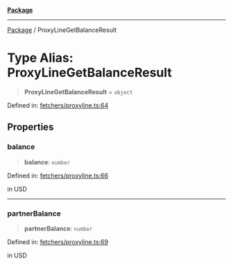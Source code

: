 [**Package**](../README.md)

***

[Package](../globals.md) / ProxyLineGetBalanceResult

# Type Alias: ProxyLineGetBalanceResult

> **ProxyLineGetBalanceResult** = `object`

Defined in: [fetchers/proxyline.ts:64](https://github.com/AlexXanderGrib/proxy-master/blob/d9889b922817ac03c7a235b832a590a4ef34fb55/src/fetchers/proxyline.ts#L64)

## Properties

### balance

> **balance**: `number`

Defined in: [fetchers/proxyline.ts:66](https://github.com/AlexXanderGrib/proxy-master/blob/d9889b922817ac03c7a235b832a590a4ef34fb55/src/fetchers/proxyline.ts#L66)

in USD

***

### partnerBalance

> **partnerBalance**: `number`

Defined in: [fetchers/proxyline.ts:69](https://github.com/AlexXanderGrib/proxy-master/blob/d9889b922817ac03c7a235b832a590a4ef34fb55/src/fetchers/proxyline.ts#L69)

in USD

